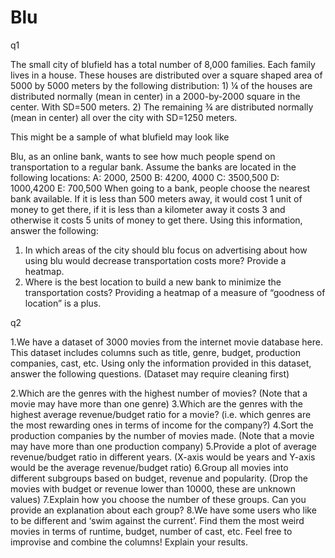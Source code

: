 # Blu
q1

The small city of blufield has a total number of 8,000 families. Each family lives in a house.
These houses are distributed over a square shaped area of 5000 by 5000 meters by the following distribution: 1) ¼ of the houses are distributed normally (mean in center) in a 2000-by-2000 square in the center. With SD=500 meters. 2) The remaining ¾ are distributed normally (mean in center) all over the city with SD=1250 meters.

This might be a sample of what blufield may look like

Blu, as an online bank, wants to see how much people spend on transportation to a regular bank. Assume the banks are located in the following locations:
A: 2000, 2500
B: 4200, 4000
C: 3500,500
D: 1000,4200
E: 700,500
When going to a bank, people choose the nearest bank available. If it is less than 500 meters away, it would cost 1 unit of money to get there, if it is less than a kilometer away it costs 3 and otherwise it costs 5 units of money to get there. Using this information, answer the following:
1. In which areas of the city should blu focus on advertising about how using blu would decrease transportation costs more? Provide a heatmap.
2. Where is the best location to build a new bank to minimize the transportation costs? Providing a heatmap of a measure of “goodness of location” is a plus.



q2


1.We have a dataset of 3000 movies from the internet movie database here. This dataset includes columns such as title, genre, budget, production companies, cast, etc. Using only the information provided in this dataset, answer the following questions. (Dataset may require cleaning first)

2.Which are the genres with the highest number of movies? (Note that a movie may have more than one genre)
3.Which are the genres with the highest average revenue/budget ratio for a movie? (i.e. which genres are the most rewarding ones in terms of income for the company?)
4.Sort the production companies by the number of movies made. (Note that a movie may have more than one production company)
5.Provide a plot of average revenue/budget ratio in different years. (X-axis would be years and Y-axis would be the average revenue/budget ratio)
6.Group all movies into different subgroups based on budget, revenue and popularity. (Drop the movies with budget or revenue lower than 10000, these are unknown values)
7.Explain how you choose the number of these groups. Can you provide an explanation about each group?
8.We have some users who like to be different and ‘swim against the current’. Find them the most weird movies in terms of runtime, budget, number of cast, etc. Feel free to improvise and combine the columns! Explain your results.




